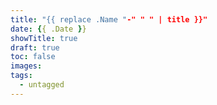 ```yaml
---
title: "{{ replace .Name "-" " " | title }}"
date: {{ .Date }}
showTitle: true
draft: true
toc: false
images:
tags:
  - untagged
---
```


